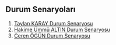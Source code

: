 ## Durum Senaryoları


1. [Taylan KARAY Durum Senaryosu](TaylanKaray---DurumSenaryosu.pdf)
2. [Hakime Ümmü ALTIN Durum Senaryosu](HakimeÜmmüALTIN-DurumSenaryosu.pdf)
3. [Ceren ÖGÜN Durum Senaryosu](ceren-durumsenaryosu(1).pdf)
